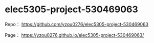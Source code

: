 # elec5305-project-530469063


Repo： https://github.com/yzou0276/elec5305-project-530469063


Page： https://yzou0276.github.io/elec5305-project-530469063/
